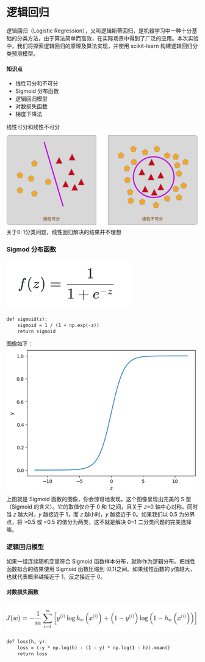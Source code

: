 # 逻辑回归

逻辑回归（Logistic Regression），又叫逻辑斯蒂回归，是机器学习中一种十分基础的分类方法，由于算法简单而高效，在实际场景中得到了广泛的应用。本次实验中，我们将探索逻辑回归的原理及算法实现，并使用 scikit-learn 构建逻辑回归分类预测模型。
#### 知识点

-   线性可分和不可分
-   Sigmoid 分布函数
-   逻辑回归模型
-   对数损失函数
-   梯度下降法


线性可分和线性不可分
![输入图片说明](/imgs/2024-04-29/D2mhQ0UiafgCuBRJ.png)
关于0-1分类问题，线性回归解决的结果并不理想
### Sigmod 分布函数
![输入图片说明](/imgs/2024-04-29/WtcHb7rYG2RjqnvB.png)
```
def sigmoid(z): 
	sigmoid = 1 / (1 + np.exp(-z)) 
	return sigmoid
```
图像如下：
![输入图片说明](/imgs/2024-04-29/UZJISGkd2jWNzPJ7.png)
上图就是 Sigmoid 函数的图像，你会惊讶地发现，这个图像呈现出完美的 S 型（Sigmoid 的含义）。它的取值仅介于 0 和 1之间，且关于 𝑧=0 轴中心对称。同时当 𝑧 越大时，𝑦 越接近于 1，而 𝑧 越小时，𝑦 越接近于 0。如果我们以 0.5 为分界点，将 >0.5 或 <0.5 的值分为两类，这不就是解决 0−1 二分类问题的完美选择嘛。
### 逻辑回归模型
如果一组连续随机变量符合 Sigmoid 函数样本分布，就称作为逻辑分布。把线性函数拟合的结果使用 Sigmoid 函数压缩到 (0,1)之间。如果线性函数的 𝑦值越大，也就代表概率越接近于 1，反之接近于 0。
#### 对数损失函数
![输入图片说明](/imgs/2024-04-29/yms9QSUZc3XhbYcn.png)
```
def loss(h, y): 
	loss = (-y * np.log(h) - (1 - y) * np.log(1 - h)).mean() 
	return loss
```


<!--stackedit_data:
eyJoaXN0b3J5IjpbLTE0NDcwNDQ5NjYsLTE1NDk3ODY5MiwtMT
U3NDQ1MzgxMyw0NDA5MDU2MTldfQ==
-->